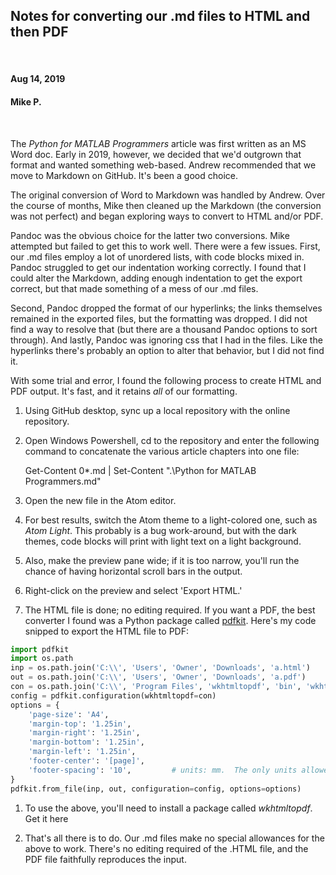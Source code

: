 ## Notes for converting our .md files to HTML and then PDF

<br>

#### Aug 14, 2019
#### Mike P.

<br>

The _Python for MATLAB Programmers_ article was first written as an MS Word doc.
Early in 2019, however, we decided that we'd outgrown that format and wanted
something web-based.  Andrew recommended that we move to Markdown on GitHub.
It's been a good choice.

The original conversion of Word to Markdown was handled by Andrew.  Over the
course of months, Mike then cleaned up the Markdown (the conversion was not
perfect) and began exploring ways to convert to HTML and/or PDF.

Pandoc was the obvious choice for the latter two conversions.  Mike attempted
but failed to get this to work well.  There were a few issues.  First, our .md
files employ a lot of unordered lists, with code blocks mixed in.  Pandoc
struggled to get our indentation working correctly.  I found that I could alter
the Markdown, adding enough indentation to get the export correct, but that made
something of a mess of our .md files.

Second, Pandoc dropped the format of our hyperlinks; the links themselves
remained in the exported files, but the formatting was dropped.  I did not find
a way to resolve that (but there are a thousand Pandoc options to sort through).
And lastly, Pandoc was ignoring css that I had in the files.  Like the
hyperlinks there's probably an option to alter that behavior, but I did not find
it.

With some trial and error, I found the following process to create HTML and PDF
output.  It's fast, and it retains _all_ of our formatting.  

1. Using GitHub desktop, sync up a local repository with the online repository.

1. Open Windows Powershell, cd to the repository and enter the following command
to concatenate the various article chapters into one file:

    Get-Content 0*.md | Set-Content ".\Python for MATLAB Programmers.md"

1. Open the new file in the Atom editor.

1. For best results, switch the Atom theme to a light-colored one, such as _Atom
Light_.  This probably is a bug work-around, but with the dark themes, code
blocks will print with light text on a light background.  

1. Also, make the preview pane wide; if it is too narrow, you'll run the chance
of having horizontal scroll bars in the output.

1. Right-click on the preview and select 'Export HTML.'

1. The HTML file is done; no editing required.  If you want a PDF, the best
converter I found was a Python package called <a
href="https://pypi.org/project/pdfkit/">pdfkit</a>.  Here's my code snipped to
export the HTML file to PDF:
```python
import pdfkit
import os.path
inp = os.path.join('C:\\', 'Users', 'Owner', 'Downloads', 'a.html')
out = os.path.join('C:\\', 'Users', 'Owner', 'Downloads', 'a.pdf')
con = os.path.join('C:\\', 'Program Files', 'wkhtmltopdf', 'bin', 'wkhtmltopdf.exe')
config = pdfkit.configuration(wkhtmltopdf=con)
options = {
    'page-size': 'A4',
    'margin-top': '1.25in',
    'margin-right': '1.25in',
    'margin-bottom': '1.25in',
    'margin-left': '1.25in',
    'footer-center': '[page]',
    'footer-spacing': '10',         # units: mm.  The only units allowed here.
}
pdfkit.from_file(inp, out, configuration=config, options=options)
```

1. To use the above, you'll need to install a package called _wkhtmltopdf_. Get
it <a rhref="https://wkhtmltopdf.org">here</a>

1. That's all there is to do.  Our .md files make no special allowances for the
above to work. There's no editing required of the .HTML file, and the PDF file
faithfully reproduces the input.
